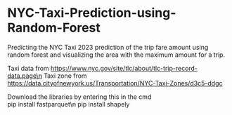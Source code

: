 # NYC-Taxi-Prediction-using-Random-Forest
Predicting the NYC Taxi 2023 prediction of the trip fare amount using random forest and visualizing the area with the maximum amount for a trip.

Taxi data from https://www.nyc.gov/site/tlc/about/tlc-trip-record-data.page\n
Taxi zone from https://data.cityofnewyork.us/Transportation/NYC-Taxi-Zones/d3c5-ddgc

Download the libraries by entering this in the cmd  
pip install fastparquet\n
pip install shapely
